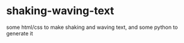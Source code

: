 # shaking-waving-text
some html/css to make shaking and waving text, and some python to generate it
